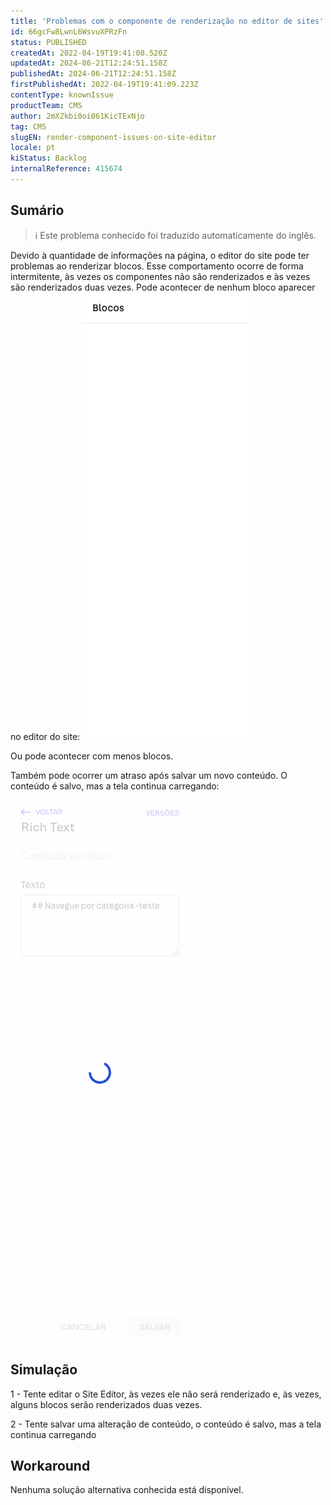 ```yaml
---
title: 'Problemas com o componente de renderização no editor de sites'
id: 66gcFw8LwnL6WsvuXPRzFn
status: PUBLISHED
createdAt: 2022-04-19T19:41:08.520Z
updatedAt: 2024-06-21T12:24:51.158Z
publishedAt: 2024-06-21T12:24:51.158Z
firstPublishedAt: 2022-04-19T19:41:09.223Z
contentType: knownIssue
productTeam: CMS
author: 2mXZkbi0oi061KicTExNjo
tag: CMS
slugEN: render-component-issues-on-site-editor
locale: pt
kiStatus: Backlog
internalReference: 415674
---
```


## Sumário

>ℹ️ Este problema conhecido foi traduzido automaticamente do inglês.


Devido à quantidade de informações na página, o editor do site pode ter problemas ao renderizar blocos. Esse comportamento ocorre de forma intermitente, às vezes os componentes não são renderizados e às vezes são renderizados duas vezes. Pode acontecer de nenhum bloco aparecer no editor do site:
 ![](https://raw.githubusercontent.com/vtexdocs/help-center-content/refs/heads/main/docs/pt/known-issues/CMS/problemas-com-o-componente-de-renderizacao-no-editor-de-sites_1.png)

Ou pode acontecer com menos blocos.

Também pode ocorrer um atraso após salvar um novo conteúdo. O conteúdo é salvo, mas a tela continua carregando:

 ![](https://raw.githubusercontent.com/vtexdocs/help-center-content/refs/heads/main/docs/pt/known-issues/CMS/problemas-com-o-componente-de-renderizacao-no-editor-de-sites_2.png)

## Simulação


1 - Tente editar o Site Editor, às vezes ele não será renderizado e, às vezes, alguns blocos serão renderizados duas vezes.

2 - Tente salvar uma alteração de conteúdo, o conteúdo é salvo, mas a tela continua carregando



## Workaround


Nenhuma solução alternativa conhecida está disponível.



